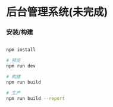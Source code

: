 # 后台管理系统(未完成)
### 安装/构建
``` bash

npm install

# 预览
npm run dev

# 构建
npm run build

# 生产
npm run build --report

```
 